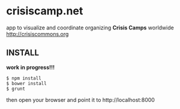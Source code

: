 # crisiscamp.net

app to visualize and coordinate organizing **Crisis Camps** worldwide
http://crisiscommons.org

## INSTALL

**work in progress!!!**

    $ npm install
    $ bower install
    $ grunt

then open your browser and point it to http://localhost:8000

